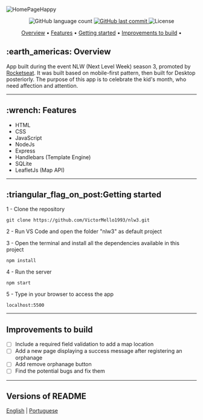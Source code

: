 ![HomePageHappy](https://user-images.githubusercontent.com/35710766/96453385-c6cbcb80-11f0-11eb-94bd-c022d0e919ff.png)


<p align="center">
  <img alt="GitHub language count" src="https://img.shields.io/github/languages/count/VictorMello1993/nlw3?color=FF0000">
  
  <a href="https://github.com/VictorMello1993/FlappyBird/commits/master">
    <img alt="GitHub last commit" src="https://img.shields.io/github/last-commit/VictorMello1993/nlw3?color=D3D3D3">
  </a> 
  
  <img alt="License" src="https://img.shields.io/badge/license-MIT-brightgreen">
   <a href="https://github.com/VictorMello1993/nlw3/stargazers"></a>
</p>


<p align="center">
  <a href="#earth_americas-overview">Overview</a> •
  <a href="#wrench-features">Features</a> •
  <a href="#triangular_flag_on_postgetting-started">Getting started</a> •  
  <a href="#improvements-to-build">Improvements to build</a> •  
</p>


<h2>:earth_americas: Overview</h2>
<p>App built during the event NLW (Next Level Week) season 3, promoted by <a href="https://rocketseat.com.br/">Rocketseat</a>. It was built based on mobile-first pattern, then built for Desktop posteriorly. The purpose of this app is to celebrate the kid's month, who need affection and attention.<p>

---

<h2>:wrench: Features</h2>
<ul>
  <li>HTML</li>
  <li>CSS</li>
  <li>JavaScript</li>
  <li>NodeJs</li>
  <li>Express</li>
  <li>Handlebars (Template Engine)</li>
  <li>SQLite</li>
  <li>LeafletJs (Map API)</li>
</ul>  

---

<h2>:triangular_flag_on_post:Getting started</h2>

1 - Clone the repository
```
git clone https://github.com/VictorMello1993/nlw3.git
```
2 - Run VS Code and open the folder "nlw3" as default project

3 - Open the terminal and install all the dependencies available in this project
```
npm install
```
4 - Run the server
```
npm start
```

5 - Type in your browser to access the app
```
localhost:5500
```

---

## Improvements to build
- [ ] Include a required field validation to add a map location 
- [ ] Add a new page displaying a success message after registering an orphanage
- [ ] Add remove orphanage button
- [ ] Find the potential bugs and fix them

---
## Versions of README
<a href="/README-ENUS.md">English</a> | <a href="/README.md">Portuguese</a>

